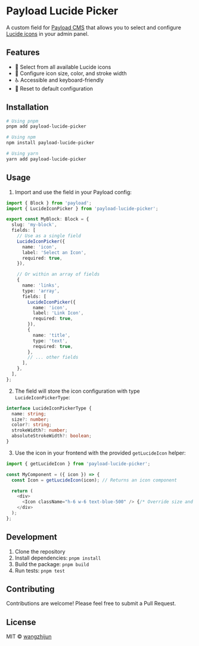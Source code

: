 # Payload Lucide Picker

A custom field for [Payload CMS](https://payloadcms.com/) that allows you to select and configure [Lucide icons](https://lucide.dev/) in your admin panel.

## Features

- 🎨 Select from all available Lucide icons
- 🎯 Configure icon size, color, and stroke width
- ♿ Accessible and keyboard-friendly
- 🔄 Reset to default configuration

## Installation

```bash
# Using pnpm
pnpm add payload-lucide-picker

# Using npm
npm install payload-lucide-picker

# Using yarn
yarn add payload-lucide-picker
```

## Usage

1. Import and use the field in your Payload config:

```typescript
import { Block } from 'payload';
import { LucideIconPicker } from 'payload-lucide-picker';

export const MyBlock: Block = {
  slug: 'my-block',
  fields: [
    // Use as a single field
    LucideIconPicker({
      name: 'icon',
      label: 'Select an Icon',
      required: true,
    }),

    // Or within an array of fields
    {
      name: 'links',
      type: 'array',
      fields: [
        LucideIconPicker({
          name: 'icon',
          label: 'Link Icon',
          required: true,
        }),
        {
          name: 'title',
          type: 'text',
          required: true,
        },
        // ... other fields
      ],
    },
  ],
};
```

2. The field will store the icon configuration with type `LucideIconPickerType`:

```typescript
interface LucideIconPickerType {
  name: string;
  size?: number;
  color?: string;
  strokeWidth?: number;
  absoluteStrokeWidth?: boolean;
}
```

3. Use the icon in your frontend with the provided `getLucideIcon` helper:

```typescript
import { getLucideIcon } from 'payload-lucide-picker';

const MyComponent = ({ icon }) => {
  const Icon = getLucideIcon(icon); // Returns an icon component

  return (
    <div>
      <Icon className="h-6 w-6 text-blue-500" /> {/* Override size and color with Tailwind classes */}
    </div>
  );
};
```

## Development

1. Clone the repository
2. Install dependencies: `pnpm install`
3. Build the package: `pnpm build`
4. Run tests: `pnpm test`

## Contributing

Contributions are welcome! Please feel free to submit a Pull Request.

## License

MIT © [wangzhijun](https://github.com/wangzhijun)
